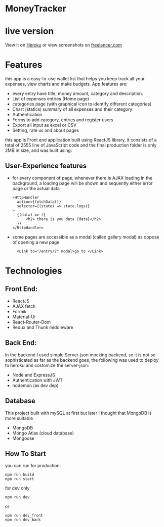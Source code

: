 # MoneyTracker

# live version

View it on [Heroku](https://react-app-money.herokuapp.com/) or view screenshots on [freelancer.com](https://www.freelancer.com/u/KennethBarakat)

# Features

this app is a easy-to-use wallet list that helps you keep track all your expenses, view charts and make budgets. App features are:

- every entry have title, money amount, category and description.
- List of expenses entries (Home page)
- categories page (with graphical icon to identify different categories)
- Chart (statics) summary of all expenses and their category
- Authentication
- Forms to add category, entries and register users
- Export all input as excel or CSV
- Setting, rate us and about pages

this app is Front end application built using ReactJS library, it consists of a total of 2555 line of JavaScript code and the final production folder is only 2MB in size, and was built using:

## User-Experience features

- for every component of page, whenever there is AJAX loading in the background, a loading page will be shown and sequently either error page or the actual data

      <HttpHandler
        action={fetchData()}
        selector={(state) => state.logs)}
      >
        {(data) => ({
            <h2> there is you data {data}</h2>
        })
      </HttpHandler>

- some pages are accessible as a modal (called gallery modal) as oppose of opening a new page

        <Link to="/entry/2" modal>go to </Link>

# Technologies

## Front End:

- ReactJS
- AJAX fetch
- Formik
- Material-Ui
- React-Router-Dom
- Redux and Thunk middleware

## Back End:

In the backend I used simple Server-json mocking backend, so it is not so sophisticated as far as the backend goes, the following was used to deploy to heroku and costomize the server-json:

- Node and ExpressJS
- Authentication with JWT
- nodemon (as dev dep)

## Database

This project built with mySQL at first but later I thought that MongoDB is more suitable

- MongoDB
- Mongo Atlas (cloud database)
- Mongoose

## How To Start

you can run for production:

    npm run build
    npm run start

for dev only

    npm run dev

or

    npm run dev_front
    npm run dev_back
